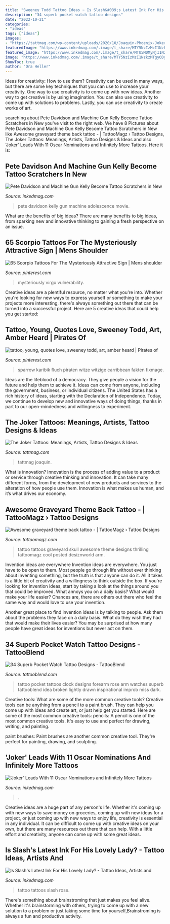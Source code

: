 ```yaml
---
title: "Sweeney Todd Tattoo Ideas ~ Is Slash&#039;s Latest Ink For His Lovely Lady?"
description: "34 superb pocket watch tattoo designs"
date: "2022-10-21"
categories:
- "ideas"
tags: ["ideas"]
images:
- "https://tattmag.com/wp-content/uploads/2020/10/Joaquin-Phoenix-Joker-Tattoo-13-768x1120.jpg"
featuredImage: "https://www.inkedmag.com/.image/t_share/MTY5NzIzMzI1NzkzMTgyODgx/joker.png"
featured_image: "https://www.inkedmag.com/.image/t_share/MTU5MDMyNjI1NzkyMjk2NzI4/screen-shot-2015-01-28-at-115155-am.png"
image: "https://www.inkedmag.com/.image/t_share/MTY5NzIzMzI1NzkzMTgyODgx/joker.png"
ShowToc: true
author: "Ora Heller"
---
```



Ideas for creativity: How to use them?
Creativity can be used in many ways, but there are some key techniques that you can use to increase your creativity. One way to use creativity is to come up with new ideas. Another way to get creative is by using imagination. You can also use creativity to come up with solutions to problems. Lastly, you can use creativity to create works of art.

	

		
searching about Pete Davidson and Machine Gun Kelly Become Tattoo Scratchers in New you've visit to the right web. We have 8 Pictures about Pete Davidson and Machine Gun Kelly Become Tattoo Scratchers in New like Awesome graveyard theme back tattoo - | TattooMagz › Tattoo Designs, The Joker Tattoos: Meanings, Artists, Tattoo Designs &amp; Ideas and also &#039;Joker&#039; Leads With 11 Oscar Nominations and Infinitely More Tattoos. Here it is:
		
    
## Pete Davidson And Machine Gun Kelly Become Tattoo Scratchers In New

<img loading=lazy src="https://www.inkedmag.com/.image/t_share/MTcwNjkxOTAzMTk1NDU3MTc1/big-time-adolescence-fb.jpg" onerror="this.onerror=null;this.src='https://tse4.mm.bing.net/th?id=OIP.xHsCh72RT3MSs76UYBZ93AHaD4&amp;pid=15.1';" alt="Pete Davidson and Machine Gun Kelly Become Tattoo Scratchers in New">

_Source: inkedmag.com_

>pete davidson kelly gun machine adolescence movie. 

	

What are the benefits of big ideas?
There are many benefits to big ideas, from sparking new and innovative thinking to gaining a fresh perspective on an issue.

    
## 65 Scorpio Tattoos For The Mysteriously Attractive Sign | Mens Shoulder

<img loading=lazy src="https://i.pinimg.com/736x/78/16/91/78169130c5d0cb65c83f2297fa926428.jpg" onerror="this.onerror=null;this.src='https://tse4.mm.bing.net/th?id=OIP.lPkj-BV9_jiUiAVIcAfKNgHaIj&amp;pid=15.1';" alt="65 Scorpio Tattoos For The Mysteriously Attractive Sign | Mens shoulder">

_Source: pinterest.com_

>mysteriously virgo vulnerability. 

	

Creative ideas are a plentiful resource, no matter what you're into. Whether you're looking for new ways to express yourself or something to make your projects more interesting, there's always something out there that can be turned into a successful project. Here are 5 creative ideas that could help you get started: 

    
## Tattoo, Young, Quotes Love, Sweeney Todd, Art, Amber Heard | Pirates Of

<img loading=lazy src="https://i.pinimg.com/736x/ca/0e/46/ca0e46d1b35b0cba68ad6f3d50e8ab24.jpg" onerror="this.onerror=null;this.src='https://tse2.mm.bing.net/th?id=OIP.H52lTXAN5ogNCp8_Qjew_AHaM1&amp;pid=15.1';" alt="tattoo, young, quotes love, sweeney todd, art, amber heard | Pirates of">

_Source: pinterest.com_

>sparrow karibik fluch piraten witze witzige carribbean fakten fixmage. 

	

Ideas are the lifeblood of a democracy. They give people a vision for the future and help them to achieve it. Ideas can come from anyone, including the government, business, or individual citizens. The United States has a rich history of ideas, starting with the Declaration of Independence. Today, we continue to develop new and innovative ways of doing things, thanks in part to our open-mindedness and willingness to experiment.

    
## The Joker Tattoos: Meanings, Artists, Tattoo Designs &amp; Ideas

<img loading=lazy src="https://tattmag.com/wp-content/uploads/2020/10/Joaquin-Phoenix-Joker-Tattoo-13-768x1120.jpg" onerror="this.onerror=null;this.src='https://tse2.mm.bing.net/th?id=OIP.np9onRl0ictCaSI9-c2DugHaKz&amp;pid=15.1';" alt="The Joker Tattoos: Meanings, Artists, Tattoo Designs &amp; Ideas">

_Source: tattmag.com_

>tattmag joaquin. 

	

What is innovation?
Innovation is the process of adding value to a product or service through creative thinking and innovation. It can take many different forms, from the development of new products and services to the alteration of how people use them. Innovation is what makes us human, and it’s what drives our economy.

    
## Awesome Graveyard Theme Back Tattoo - | TattooMagz › Tattoo Designs

<img loading=lazy src="https://tattoomagz.com/wp-content/uploads/Tattoos/tattoo/Awesome-graveyard-theme-back-tattoo-633x900.jpg" onerror="this.onerror=null;this.src='https://tse3.mm.bing.net/th?id=OIP.9hej82C7kHBiN3vEWdVbZAHaKh&amp;pid=15.1';" alt="Awesome graveyard theme back tattoo - | TattooMagz › Tattoo Designs">

_Source: tattoomagz.com_

>tattoo tattoos graveyard skull awesome theme designs thrilling tattoomagz cool posted desiznworld arm. 

	

Invention ideas are everywhere
Invention ideas are everywhere. You just have to be open to them. Most people go through life without ever thinking about inventing something, but the truth is that anyone can do it. All it takes is a little bit of creativity and a willingness to think outside the box.
If you're looking for invention ideas, start by taking a look at the things around you that could be improved. What annoys you on a daily basis? What would make your life easier? Chances are, there are others out there who feel the same way and would love to use your invention.

Another great place to find invention ideas is by talking to people. Ask them about the problems they face on a daily basis. What do they wish they had that would make their lives easier? You may be surprised at how many people have great ideas for inventions but never act on them.

    
## 34 Superb Pocket Watch Tattoo Designs - TattooBlend

<img loading=lazy src="https://tattooblend.com/wp-content/uploads/2016/04/30.jpg" onerror="this.onerror=null;this.src='https://tse3.mm.bing.net/th?id=OIP.8S3H4mPVNixfRVA9oJ9QnAHaHc&amp;pid=15.1';" alt="34 Superb Pocket Watch Tattoo Designs - TattooBlend">

_Source: tattooblend.com_

>tattoo pocket tattoos clock designs forearm rose arm watches superb tattooblend idea broken lightly drawn inspirational improb miss dark. 

	

Creative tools: What are some of the more common creative tools?
Creative tools can be anything from a pencil to a paint brush. They can help you come up with ideas and create art, or just help get you started. Here are some of the most common creative tools:
pencils: A pencil is one of the most common creative tools. It's easy to use and perfect for drawing, writing, and painting.

paint brushes: Paint brushes are another common creative tool. They're perfect for painting, drawing, and sculpting.

    
## &#039;Joker&#039; Leads With 11 Oscar Nominations And Infinitely More Tattoos

<img loading=lazy src="https://www.inkedmag.com/.image/t_share/MTY5NzIzMzI1NzkzMTgyODgx/joker.png" onerror="this.onerror=null;this.src='https://tse2.mm.bing.net/th?id=OIP.kN0yM6J4YyuwcqCdnsL9cwHaD4&amp;pid=15.1';" alt="&#039;Joker&#039; Leads With 11 Oscar Nominations and Infinitely More Tattoos">

_Source: inkedmag.com_

>. 

	

Creative ideas are a huge part of any person's life. Whether it's coming up with new ways to save money on groceries, coming up with new ideas for a project, or just coming up with new ways to enjoy life, creativity is essential in any individual. It can be difficult to come up with creative ideas on your own, but there are many resources out there that can help. With a little effort and creativity, anyone can come up with some great ideas.

    
## Is Slash&#039;s Latest Ink For His Lovely Lady? - Tattoo Ideas, Artists And

<img loading=lazy src="https://www.inkedmag.com/.image/t_share/MTU5MDMyNjI1NzkyMjk2NzI4/screen-shot-2015-01-28-at-115155-am.png" onerror="this.onerror=null;this.src='https://tse2.mm.bing.net/th?id=OIP.ngJdjpg8Ks-szXWdTwocDwHaHa&amp;pid=15.1';" alt="Is Slash&#039;s Latest Ink For His Lovely Lady? - Tattoo Ideas, Artists and">

_Source: inkedmag.com_

>tattoo tattoos slash rose. 

	

There's something about brainstroming that just makes you feel alive. Whether it's brainstorming with others, trying to come up with a new solution to a problem or just taking some time for yourself,Brainstroming is always a fun and productive activity.

